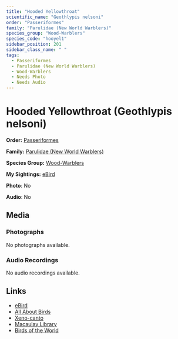 ```yaml
---
title: "Hooded Yellowthroat"
scientific_name: "Geothlypis nelsoni"
order: "Passeriformes"
family: "Parulidae (New World Warblers)"
species_group: "Wood-Warblers"
species_code: "hooyel1"
sidebar_position: 201
sidebar_class_name: " "
tags: 
  - Passeriformes
  - Parulidae (New World Warblers)
  - Wood-Warblers
  - Needs Photo
  - Needs Audio
---
```


# Hooded Yellowthroat (Geothlypis nelsoni)

**Order:** [Passeriformes](/tags/passeriformes)

**Family:** [Parulidae (New World Warblers)](/tags/parulidae-new-world-warblers)

**Species Group:** [Wood-Warblers](/tags/wood-warblers)

**My Sightings:** [eBird](https://ebird.org/lifelist?r=world&time=life&spp=hooyel1)

**Photo**: No 

**Audio**: No

## Media
### Photographs
No photographs available.

### Audio Recordings
No audio recordings available.

## Links
* [eBird](https://ebird.org/species/hooyel1) 
* [All About Birds](https://www.allaboutbirds.org/guide/hooyel1) 
* [Xeno-canto](https://www.xeno-canto.org/species/geothlypis-nelsoni) 
* [Macaulay Library](https://search.macaulaylibrary.org/catalog?taxonCode=hooyel1&sort=rating_rank_desc)
* [Birds of the World](https://birdsoftheworld.org/bow/species/hooyel1)
